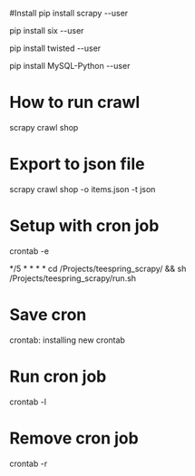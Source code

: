 #Install
pip install scrapy --user

pip install six --user

pip install twisted --user

pip install MySQL-Python --user
# How to run crawl
scrapy crawl shop
# Export to json file
scrapy crawl shop -o items.json -t json
# Setup with cron job
crontab -e

*/5 * * * * cd /Projects/teespring_scrapy/ && sh /Projects/teespring_scrapy/run.sh
# Save cron
crontab: installing new crontab
# Run cron job
crontab -l
# Remove cron job
crontab -r

